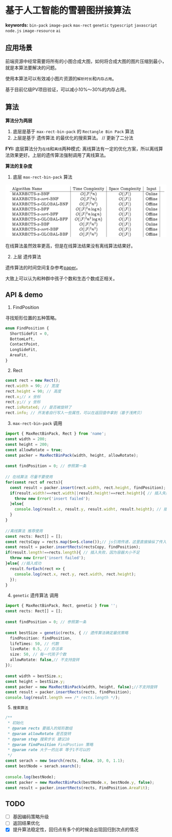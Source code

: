 # 基于人工智能的雪碧图拼接算法

**keywords:** `bin-pack` `image-pack` `max-rect` `genetic` `typescript` `javascript` `node.js` `image-resource` `ai`

## 应用场景

前端资源中经常需要将所有的小图合成大图，如何将合成大图的图片压缩到最小，就是本算法要解决的问题。

使用本算法可以有效减小图片资源的`解析时长`和`内存占用`。

基于目前亿级PV项目验证，可以减小10%～30%的内存占用。

## 算法

**算法分为两层**

1.  底层是基于 `max-rect-bin-pack` 的 `Rectangle Bin Pack` 算法
2.  上层是基于 遗传算法 的最优化的搜索算法。 // 更新了二分法

**FYI:** 底层算法分为`在线`和`离线`两种模式: 离线算法有一定的优化方案，所以离线算法效果更好。上层的遗传算法强制调用了离线算法。

**算法的复杂度**

1.  底层 `max-rect-bin-pack` 算法

![max-rect-time](./image-resource/max-rect-time.png)

在线算法虽然效率更高，但是在线算法结果没有离线算法结果好。

2.  上层 遗传算法

遗传算法的时间空间复杂参考[paper](https://pdfs.semanticscholar.org/18e1/03c600134d55a4ef084f11bee045b8505cf7.pdf?_ga=2.45871975.213758763.1529380129-1889820781.1529380129)。

大致上可以认为和种群中孩子个数和生态个数成正相关。

## API & demo

1.  FindPosition

寻找矩形位置的五种策略。

```typescript
enum FindPosition {
  ShortSideFit = 0,
  BottomLeft,
  ContactPoint,
  LongSideFit,
  AreaFit,
}
```

2.  Rect

```javascript
const rect = new Rect();
rect.width = 90; // 宽度
rect.height = 90; // 高度
rect.x;// x 坐标
rect.y;// y 坐标
rect.isRotated; // 是否被旋转了
rect.info; // 开发者自行写入一些属性，可以在返回值中拿到（基于浅拷贝）
```

3. `max-rect-bin-pack` 调用

```javascript
import { MaxRectBinPack, Rect } from 'name';
const width = 200;
const height = 200;
const allowRotate = true;
const packer = MaxRectBinPack(width, height, allowRotate);

const findPosition = 0; // 参照第一条

// 在线算法 尽量不要使用
for(const rect of rects){
  const result = packer.insert(rect.width, rect.height, findPosition);
  if(result.width!==rect.width||result.height!==rect.height){ // 插入失败返回一个宽高为0的Rect
    throw new Error('insert failed');
  }else{
    console.log(result.x, result.y, result.widht, result.height); // 插入成功
  }
}

//离线算法 推荐使用
const rects: Rect[] = [];
const rectsCopy = rects.map($=>$.clone());// js引用传递，这里直接操纵了传入的数组，所以传入一份clone的。
const result = packer.insertRects(rectsCopy, findPosition);
if(result.length!==rects.length){ // 插入失败，因为容器大小不足
  throw new Error('insert failed');
}else{ //插入成功
  result.forEach(rect => {
    console.log(rect.x, rect.y, rect.width, rect.height);
  });
}
```

4.  `genetic` 遗传算法 调用

```typescript
import { MaxRectBinPack, Rect, genetic } from '';
const rects: Rect[] = [];

const findPosition = 0; // 参照第一条

const bestSize = genetic(rects, { // 遗传算法确定最优策略
  findPosition: findPosition,
  lifeTimes: 50, // 代数
  liveRate: 0.5, // 存活率
  size: 50, // 每一代孩子个数
  allowRotate: false,// 不支持旋转
});

const width = bestSize.x;
const height = bestSize.y;
const packer = new MaxRectBinPack(width, height, false);//不支持旋转
const result = packer.insertRects(rects, findPosition);
console.log(result.length === /* rects.length */);
```

5. `搜索算法`

```typescript
/**
 * 初始化
 * @param rects 要插入的矩形数组
 * @param allowRotate 是否旋转
 * @param step 搜索步长 建议10
 * @param findPosition FindPostion 策略
 * @param rate 大于一的比率 等于1不可以的
 */
const serach = new Search(rects, false, 10, 0, 1.1);
const bestNode = serach.search();

console.log(bestNode);
const packer = new MaxRectBinPack(bestNode.x, bestNode.y, false);
const result = packer.insertRects(rects, FindPosition.AreaFit);
```

## TODO

- [ ] 基因编码策略升级
- [ ] 返回结果优化
- [X] 提升算法稳定性，回归点有多个的时候会出现回归到次点的情况
